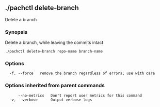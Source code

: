 ## ./pachctl delete-branch

Delete a branch

### Synopsis


Delete a branch, while leaving the commits intact

```
./pachctl delete-branch repo-name branch-name
```

### Options

```
  -f, --force   remove the branch regardless of errors; use with care
```

### Options inherited from parent commands

```
      --no-metrics   Don't report user metrics for this command
  -v, --verbose      Output verbose logs
```

